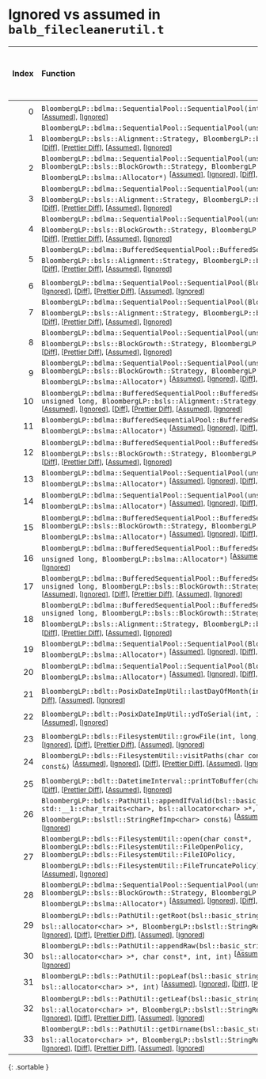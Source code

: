 # Ignored vs assumed in `balb_filecleanerutil.t`

<script src="../sorttable.js"></script>

|   Index | Function                                                                                                                                                                                                                                                                                                                                                                                                                       |   Difference in number of lines |   Function size difference in bytes |   Number of lines in assumed build |   Number of bytes in assumed build |   Number of lines in ignored build |   Number of bytes in ignored build |
|--------:|:-------------------------------------------------------------------------------------------------------------------------------------------------------------------------------------------------------------------------------------------------------------------------------------------------------------------------------------------------------------------------------------------------------------------------------|--------------------------------:|------------------------------------:|-----------------------------------:|-----------------------------------:|-----------------------------------:|-----------------------------------:|
|       0 | `BloombergLP::bdlma::SequentialPool::SequentialPool(int)` <sup>\[[Assumed](0-assume)\], \[[Ignored](0-none)\], \[[Diff](0.diff.html)\], \[[Prettier Diff](0-diff.html)\], \[[Assumed](0-assume-decompiled.txt)\], \[[Ignored](0-none-decompiled.txt)\]                                                                                                                                                                         |                               4 |                                  16 |                                 50 |                                208 |                                 46 |                                192 |
|       1 | `BloombergLP::bdlma::SequentialPool::SequentialPool(unsigned long, BloombergLP::bsls::Alignment::Strategy, BloombergLP::bslma::Allocator*)` <sup>\[[Assumed](1-assume)\], \[[Ignored](1-none)\], \[[Diff](1.diff.html)\], \[[Prettier Diff](1-diff.html)\], \[[Assumed](1-assume-decompiled.txt)\], \[[Ignored](1-none-decompiled.txt)\]                                                                                       |                               4 |                                  16 |                                 61 |                                240 |                                 57 |                                224 |
|       2 | `BloombergLP::bdlma::SequentialPool::SequentialPool(unsigned long, BloombergLP::bsls::BlockGrowth::Strategy, BloombergLP::bsls::Alignment::Strategy, BloombergLP::bslma::Allocator*)` <sup>\[[Assumed](2-assume)\], \[[Ignored](2-none)\], \[[Diff](2.diff.html)\], \[[Prettier Diff](2-diff.html)\], \[[Assumed](2-assume-decompiled.txt)\], \[[Ignored](2-none-decompiled.txt)\]                                             |                               4 |                                  16 |                                 63 |                                240 |                                 59 |                                224 |
|       3 | `BloombergLP::bdlma::SequentialPool::SequentialPool(unsigned long, unsigned long, BloombergLP::bsls::Alignment::Strategy, BloombergLP::bslma::Allocator*)` <sup>\[[Assumed](3-assume)\], \[[Ignored](3-none)\], \[[Diff](3.diff.html)\], \[[Prettier Diff](3-diff.html)\], \[[Assumed](3-assume-decompiled.txt)\], \[[Ignored](3-none-decompiled.txt)\]                                                                        |                               4 |                                  16 |                                 71 |                                288 |                                 67 |                                272 |
|       4 | `BloombergLP::bdlma::SequentialPool::SequentialPool(unsigned long, unsigned long, BloombergLP::bsls::BlockGrowth::Strategy, BloombergLP::bslma::Allocator*)` <sup>\[[Assumed](4-assume)\], \[[Ignored](4-none)\], \[[Diff](4.diff.html)\], \[[Prettier Diff](4-diff.html)\], \[[Assumed](4-assume-decompiled.txt)\], \[[Ignored](4-none-decompiled.txt)\]                                                                      |                               4 |                                  16 |                                 67 |                                272 |                                 63 |                                256 |
|       5 | `BloombergLP::bdlma::BufferedSequentialPool::BufferedSequentialPool(char*, unsigned long, BloombergLP::bsls::Alignment::Strategy, BloombergLP::bslma::Allocator*)` <sup>\[[Assumed](5-assume)\], \[[Ignored](5-none)\], \[[Diff](5.diff.html)\], \[[Prettier Diff](5-diff.html)\], \[[Assumed](5-assume-decompiled.txt)\], \[[Ignored](5-none-decompiled.txt)\]                                                                |                               3 |                                  16 |                                 29 |                                112 |                                 26 |                                 96 |
|       6 | `BloombergLP::bdlma::SequentialPool::SequentialPool(BloombergLP::bslma::Allocator*)` <sup>\[[Assumed](6-assume)\], \[[Ignored](6-none)\], \[[Diff](6.diff.html)\], \[[Prettier Diff](6-diff.html)\], \[[Assumed](6-assume-decompiled.txt)\], \[[Ignored](6-none-decompiled.txt)\]                                                                                                                                              |                               3 |                                  16 |                                 27 |                                128 |                                 24 |                                112 |
|       7 | `BloombergLP::bdlma::SequentialPool::SequentialPool(BloombergLP::bsls::BlockGrowth::Strategy, BloombergLP::bsls::Alignment::Strategy, BloombergLP::bslma::Allocator*)` <sup>\[[Assumed](7-assume)\], \[[Ignored](7-none)\], \[[Diff](7.diff.html)\], \[[Prettier Diff](7-diff.html)\], \[[Assumed](7-assume-decompiled.txt)\], \[[Ignored](7-none-decompiled.txt)\]                                                            |                               3 |                                  16 |                                 39 |                                160 |                                 36 |                                144 |
|       8 | `BloombergLP::bdlma::SequentialPool::SequentialPool(unsigned long, BloombergLP::bsls::BlockGrowth::Strategy, BloombergLP::bslma::Allocator*)` <sup>\[[Assumed](8-assume)\], \[[Ignored](8-none)\], \[[Diff](8.diff.html)\], \[[Prettier Diff](8-diff.html)\], \[[Assumed](8-assume-decompiled.txt)\], \[[Ignored](8-none-decompiled.txt)\]                                                                                     |                               3 |                                   0 |                                 55 |                                208 |                                 52 |                                208 |
|       9 | `BloombergLP::bdlma::SequentialPool::SequentialPool(unsigned long, unsigned long, BloombergLP::bsls::BlockGrowth::Strategy, BloombergLP::bsls::Alignment::Strategy, BloombergLP::bslma::Allocator*)` <sup>\[[Assumed](9-assume)\], \[[Ignored](9-none)\], \[[Diff](9.diff.html)\], \[[Prettier Diff](9-diff.html)\], \[[Assumed](9-assume-decompiled.txt)\], \[[Ignored](9-none-decompiled.txt)\]                              |                               3 |                                   0 |                                 74 |                                288 |                                 71 |                                288 |
|      10 | `BloombergLP::bdlma::BufferedSequentialPool::BufferedSequentialPool(char*, unsigned long, unsigned long, BloombergLP::bsls::Alignment::Strategy, BloombergLP::bslma::Allocator*)` <sup>\[[Assumed](10-assume)\], \[[Ignored](10-none)\], \[[Diff](10.diff.html)\], \[[Prettier Diff](10-diff.html)\], \[[Assumed](10-assume-decompiled.txt)\], \[[Ignored](10-none-decompiled.txt)\]                                           |                               2 |                                  16 |                                 29 |                                112 |                                 27 |                                 96 |
|      11 | `BloombergLP::bdlma::BufferedSequentialPool::BufferedSequentialPool(char*, unsigned long, BloombergLP::bslma::Allocator*)` <sup>\[[Assumed](11-assume)\], \[[Ignored](11-none)\], \[[Diff](11.diff.html)\], \[[Prettier Diff](11-diff.html)\], \[[Assumed](11-assume-decompiled.txt)\], \[[Ignored](11-none-decompiled.txt)\]                                                                                                  |                               2 |                                   0 |                                 21 |                                 80 |                                 19 |                                 80 |
|      12 | `BloombergLP::bdlma::BufferedSequentialPool::BufferedSequentialPool(char*, unsigned long, BloombergLP::bsls::BlockGrowth::Strategy, BloombergLP::bslma::Allocator*)` <sup>\[[Assumed](12-assume)\], \[[Ignored](12-none)\], \[[Diff](12.diff.html)\], \[[Prettier Diff](12-diff.html)\], \[[Assumed](12-assume-decompiled.txt)\], \[[Ignored](12-none-decompiled.txt)\]                                                        |                               2 |                                   0 |                                 22 |                                 80 |                                 20 |                                 80 |
|      13 | `BloombergLP::bdlma::SequentialPool::SequentialPool(unsigned long, BloombergLP::bslma::Allocator*)` <sup>\[[Assumed](13-assume)\], \[[Ignored](13-none)\], \[[Diff](13.diff.html)\], \[[Prettier Diff](13-diff.html)\], \[[Assumed](13-assume-decompiled.txt)\], \[[Ignored](13-none-decompiled.txt)\]                                                                                                                         |                               2 |                                   0 |                                 52 |                                208 |                                 50 |                                208 |
|      14 | `BloombergLP::bdlma::SequentialPool::SequentialPool(unsigned long, unsigned long, BloombergLP::bslma::Allocator*)` <sup>\[[Assumed](14-assume)\], \[[Ignored](14-none)\], \[[Diff](14.diff.html)\], \[[Prettier Diff](14-diff.html)\], \[[Assumed](14-assume-decompiled.txt)\], \[[Ignored](14-none-decompiled.txt)\]                                                                                                          |                               2 |                                   0 |                                 63 |                                256 |                                 61 |                                256 |
|      15 | `BloombergLP::bdlma::BufferedSequentialPool::BufferedSequentialPool(char*, unsigned long, BloombergLP::bsls::BlockGrowth::Strategy, BloombergLP::bsls::Alignment::Strategy, BloombergLP::bslma::Allocator*)` <sup>\[[Assumed](15-assume)\], \[[Ignored](15-none)\], \[[Diff](15.diff.html)\], \[[Prettier Diff](15-diff.html)\], \[[Assumed](15-assume-decompiled.txt)\], \[[Ignored](15-none-decompiled.txt)\]                |                               1 |                                   0 |                                 30 |                                112 |                                 29 |                                112 |
|      16 | `BloombergLP::bdlma::BufferedSequentialPool::BufferedSequentialPool(char*, unsigned long, unsigned long, BloombergLP::bslma::Allocator*)` <sup>\[[Assumed](16-assume)\], \[[Ignored](16-none)\], \[[Diff](16.diff.html)\], \[[Prettier Diff](16-diff.html)\], \[[Assumed](16-assume-decompiled.txt)\], \[[Ignored](16-none-decompiled.txt)\]                                                                                   |                               1 |                                   0 |                                 21 |                                 80 |                                 20 |                                 80 |
|      17 | `BloombergLP::bdlma::BufferedSequentialPool::BufferedSequentialPool(char*, unsigned long, unsigned long, BloombergLP::bsls::BlockGrowth::Strategy, BloombergLP::bslma::Allocator*)` <sup>\[[Assumed](17-assume)\], \[[Ignored](17-none)\], \[[Diff](17.diff.html)\], \[[Prettier Diff](17-diff.html)\], \[[Assumed](17-assume-decompiled.txt)\], \[[Ignored](17-none-decompiled.txt)\]                                         |                               1 |                                   0 |                                 22 |                                 80 |                                 21 |                                 80 |
|      18 | `BloombergLP::bdlma::BufferedSequentialPool::BufferedSequentialPool(char*, unsigned long, unsigned long, BloombergLP::bsls::BlockGrowth::Strategy, BloombergLP::bsls::Alignment::Strategy, BloombergLP::bslma::Allocator*)` <sup>\[[Assumed](18-assume)\], \[[Ignored](18-none)\], \[[Diff](18.diff.html)\], \[[Prettier Diff](18-diff.html)\], \[[Assumed](18-assume-decompiled.txt)\], \[[Ignored](18-none-decompiled.txt)\] |                               1 |                                   0 |                                 30 |                                112 |                                 29 |                                112 |
|      19 | `BloombergLP::bdlma::SequentialPool::SequentialPool(BloombergLP::bsls::Alignment::Strategy, BloombergLP::bslma::Allocator*)` <sup>\[[Assumed](19-assume)\], \[[Ignored](19-none)\], \[[Diff](19.diff.html)\], \[[Prettier Diff](19-diff.html)\], \[[Assumed](19-assume-decompiled.txt)\], \[[Ignored](19-none-decompiled.txt)\]                                                                                                |                               1 |                                   0 |                                 34 |                                144 |                                 33 |                                144 |
|      20 | `BloombergLP::bdlma::SequentialPool::SequentialPool(BloombergLP::bsls::BlockGrowth::Strategy, BloombergLP::bslma::Allocator*)` <sup>\[[Assumed](20-assume)\], \[[Ignored](20-none)\], \[[Diff](20.diff.html)\], \[[Prettier Diff](20-diff.html)\], \[[Assumed](20-assume-decompiled.txt)\], \[[Ignored](20-none-decompiled.txt)\]                                                                                              |                               1 |                                   0 |                                 30 |                                128 |                                 29 |                                128 |
|      21 | `BloombergLP::bdlt::PosixDateImpUtil::lastDayOfMonth(int, int)` <sup>\[[Assumed](21-assume)\], \[[Ignored](21-none)\], \[[Diff](21.diff.html)\], \[[Prettier Diff](21-diff.html)\], \[[Assumed](21-assume-decompiled.txt)\], \[[Ignored](21-none-decompiled.txt)\]                                                                                                                                                             |                               1 |                                   0 |                                 27 |                                 96 |                                 26 |                                 96 |
|      22 | `BloombergLP::bdlt::PosixDateImpUtil::ydToSerial(int, int)` <sup>\[[Assumed](22-assume)\], \[[Ignored](22-none)\], \[[Diff](22.diff.html)\], \[[Prettier Diff](22-diff.html)\], \[[Assumed](22-assume-decompiled.txt)\], \[[Ignored](22-none-decompiled.txt)\]                                                                                                                                                                 |                               1 |                                   0 |                                 33 |                                112 |                                 32 |                                112 |
|      23 | `BloombergLP::bdls::FilesystemUtil::growFile(int, long, bool, unsigned long)` <sup>\[[Assumed](23-assume)\], \[[Ignored](23-none)\], \[[Diff](23.diff.html)\], \[[Prettier Diff](23-diff.html)\], \[[Assumed](23-assume-decompiled.txt)\], \[[Ignored](23-none-decompiled.txt)\]                                                                                                                                               |                              -1 |                                 -16 |                                 99 |                                304 |                                100 |                                320 |
|      24 | `BloombergLP::bdls::FilesystemUtil::visitPaths(char const*, bsl::function<void (char const*)> const&)` <sup>\[[Assumed](24-assume)\], \[[Ignored](24-none)\], \[[Diff](24.diff.html)\], \[[Prettier Diff](24-diff.html)\], \[[Assumed](24-assume-decompiled.txt)\], \[[Ignored](24-none-decompiled.txt)\]                                                                                                                      |                              -1 |                                 -16 |                                 82 |                                288 |                                 83 |                                304 |
|      25 | `BloombergLP::bdlt::DatetimeInterval::printToBuffer(char*, int, int) const` <sup>\[[Assumed](25-assume)\], \[[Ignored](25-none)\], \[[Diff](25.diff.html)\], \[[Prettier Diff](25-diff.html)\], \[[Assumed](25-assume-decompiled.txt)\], \[[Ignored](25-none-decompiled.txt)\]                                                                                                                                                 |                              -2 |                                   0 |                                167 |                                592 |                                169 |                                592 |
|      26 | `BloombergLP::bdls::PathUtil::appendIfValid(bsl::basic_string<char, std::__1::char_traits<char>, bsl::allocator<char> >*, BloombergLP::bslstl::StringRefImp<char> const&)` <sup>\[[Assumed](26-assume)\], \[[Ignored](26-none)\], \[[Diff](26.diff.html)\], \[[Prettier Diff](26-diff.html)\], \[[Assumed](26-assume-decompiled.txt)\], \[[Ignored](26-none-decompiled.txt)\]                                                  |                              -3 |                                 -16 |                                129 |                                464 |                                132 |                                480 |
|      27 | `BloombergLP::bdls::FilesystemUtil::open(char const*, BloombergLP::bdls::FilesystemUtil::FileOpenPolicy, BloombergLP::bdls::FilesystemUtil::FileIOPolicy, BloombergLP::bdls::FilesystemUtil::FileTruncatePolicy)` <sup>\[[Assumed](27-assume)\], \[[Ignored](27-none)\], \[[Diff](27.diff.html)\], \[[Prettier Diff](27-diff.html)\], \[[Assumed](27-assume-decompiled.txt)\], \[[Ignored](27-none-decompiled.txt)\]           |                              -4 |                                  16 |                                 41 |                                160 |                                 45 |                                144 |
|      28 | `BloombergLP::bdlma::SequentialPool::SequentialPool(unsigned long, unsigned long, BloombergLP::bsls::BlockGrowth::Strategy, BloombergLP::bsls::Alignment::Strategy, bool, BloombergLP::bslma::Allocator*)` <sup>\[[Assumed](28-assume)\], \[[Ignored](28-none)\], \[[Diff](28.diff.html)\], \[[Prettier Diff](28-diff.html)\], \[[Assumed](28-assume-decompiled.txt)\], \[[Ignored](28-none-decompiled.txt)\]                  |                              -4 |                                 -16 |                                 81 |                                304 |                                 85 |                                320 |
|      29 | `BloombergLP::bdls::PathUtil::getRoot(bsl::basic_string<char, std::__1::char_traits<char>, bsl::allocator<char> >*, BloombergLP::bslstl::StringRefImp<char> const&, int)` <sup>\[[Assumed](29-assume)\], \[[Ignored](29-none)\], \[[Diff](29.diff.html)\], \[[Prettier Diff](29-diff.html)\], \[[Assumed](29-assume-decompiled.txt)\], \[[Ignored](29-none-decompiled.txt)\]                                                   |                             -27 |                                 -96 |                                 55 |                                144 |                                 82 |                                240 |
|      30 | `BloombergLP::bdls::PathUtil::appendRaw(bsl::basic_string<char, std::__1::char_traits<char>, bsl::allocator<char> >*, char const*, int, int)` <sup>\[[Assumed](30-assume)\], \[[Ignored](30-none)\], \[[Diff](30.diff.html)\], \[[Prettier Diff](30-diff.html)\], \[[Assumed](30-assume-decompiled.txt)\], \[[Ignored](30-none-decompiled.txt)\]                                                                               |                             -28 |                                -144 |                                 99 |                                288 |                                127 |                                432 |
|      31 | `BloombergLP::bdls::PathUtil::popLeaf(bsl::basic_string<char, std::__1::char_traits<char>, bsl::allocator<char> >*, int)` <sup>\[[Assumed](31-assume)\], \[[Ignored](31-none)\], \[[Diff](31.diff.html)\], \[[Prettier Diff](31-diff.html)\], \[[Assumed](31-assume-decompiled.txt)\], \[[Ignored](31-none-decompiled.txt)\]                                                                                                   |                             -29 |                                -128 |                                102 |                                288 |                                131 |                                416 |
|      32 | `BloombergLP::bdls::PathUtil::getLeaf(bsl::basic_string<char, std::__1::char_traits<char>, bsl::allocator<char> >*, BloombergLP::bslstl::StringRefImp<char> const&, int)` <sup>\[[Assumed](32-assume)\], \[[Ignored](32-none)\], \[[Diff](32.diff.html)\], \[[Prettier Diff](32-diff.html)\], \[[Assumed](32-assume-decompiled.txt)\], \[[Ignored](32-none-decompiled.txt)\]                                                   |                             -30 |                                -128 |                                119 |                                352 |                                149 |                                480 |
|      33 | `BloombergLP::bdls::PathUtil::getDirname(bsl::basic_string<char, std::__1::char_traits<char>, bsl::allocator<char> >*, BloombergLP::bslstl::StringRefImp<char> const&, int)` <sup>\[[Assumed](33-assume)\], \[[Ignored](33-none)\], \[[Diff](33.diff.html)\], \[[Prettier Diff](33-diff.html)\], \[[Assumed](33-assume-decompiled.txt)\], \[[Ignored](33-none-decompiled.txt)\]                                                |                             -34 |                                -112 |                                 99 |                                288 |                                133 |                                400 |
{: .sortable }
